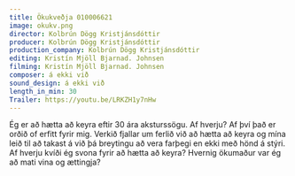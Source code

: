 ```yaml
---
title: Ökukveðja 010006621
image: okukv.png
director: Kolbrún Dögg Kristjánsdóttir
producer: Kolbrún Dögg Kristjánsdóttir
production_company: Kolbrún Dögg Kristjánsdóttir
editing: Kristín Mjöll Bjarnad. Johnsen
filming: Kristín Mjöll Bjarnad. Johnsen
composer: á ekki við
sound_design: á ekki við
length_in_min: 30
Trailer: https://youtu.be/LRKZH1y7nHw
---
```

Ég er að hætta að keyra eftir 30 ára aksturssögu. Af hverju? Af því það er orðið of erfitt fyrir mig. Verkið fjallar um ferlið við að hætta að keyra og mína leið til að takast á við þá breytingu að vera farþegi en ekki með hönd á stýri. Af hverju kvíði ég svona fyrir að hætta að keyra? Hvernig ökumaður var ég að mati vina og ættingja?